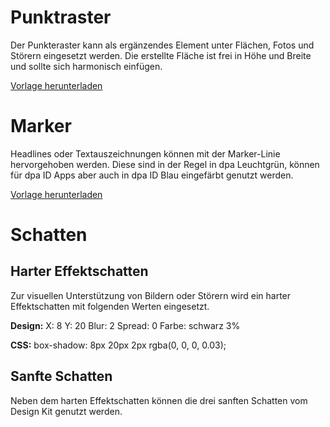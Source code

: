 # Punktraster
Der Punkteraster kann als ergänzendes Element unter Flächen, Fotos und Störern eingesetzt werden. Die erstellte Fläche ist frei in Höhe und Breite und sollte sich harmonisch einfügen.

[Vorlage herunterladen](Punkteraster.zip)

# Marker
Headlines oder Textauszeichnungen können mit der Marker-Linie hervorgehoben werden. 
Diese sind in der Regel in dpa Leuchtgrün, können für dpa ID Apps aber auch in dpa ID Blau eingefärbt genutzt werden.

[Vorlage herunterladen](Marker.zip)

# Schatten
## Harter Effektschatten

Zur visuellen Unterstützung von Bildern oder Störern wird ein harter Effektschatten mit folgenden Werten eingesetzt.

__Design:__ X: 8 Y: 20 Blur: 2 Spread: 0 Farbe: schwarz 3%

__CSS:__ box-shadow: 8px 20px 2px rgba(0, 0, 0, 0.03);


## Sanfte Schatten

Neben dem harten Effektschatten können die drei sanften Schatten vom Design Kit genutzt werden.

